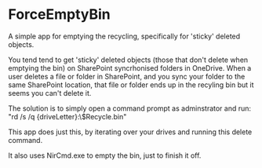 # ForceEmptyBin

A simple app for emptying the recycling, specifically for 'sticky' deleted objects.

You tend tend to get 'sticky' deleted objects (those that don't delete when emptying the bin) on SharePoint syncrhonised folders in OneDrive. When a user deletes a file or folder in SharePoint, and you sync your folder to the same SharePoint location, that file or folder ends up in the recyling bin but it seems you can't delete it.

The solution is to simply open a command prompt as adminstrator and run: "rd /s /q {driveLetter}:\\$Recycle.bin"

This app does just this, by iterating over your drives and running this delete command.

It also uses NirCmd.exe to empty the bin, just to finish it off.